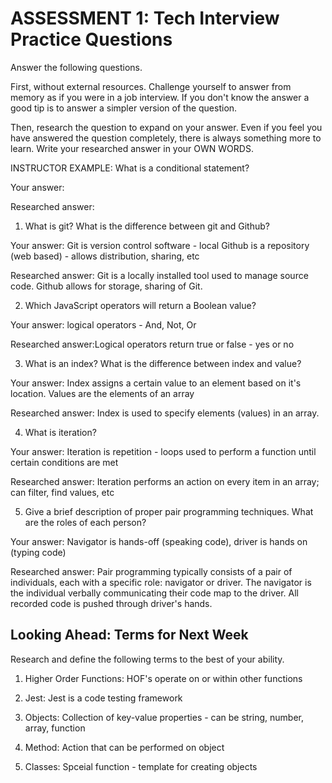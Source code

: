 # ASSESSMENT 1: Tech Interview Practice Questions
Answer the following questions.

First, without external resources. Challenge yourself to answer from memory as if you were in a job interview. If you don't know the answer a good tip is to answer a simpler version of the question.

Then, research the question to expand on your answer. Even if you feel you have answered the question completely, there is always something more to learn. Write your researched answer in your OWN WORDS.

INSTRUCTOR EXAMPLE: What is a conditional statement?

  Your answer:

  Researched answer:



1. What is git? What is the difference between git and Github?

  Your answer: Git is version control software - local
  Github is a repository (web based) - allows distribution, sharing, etc

  Researched answer: Git is a locally installed tool used to manage source code. Github allows for storage, sharing of Git.



2. Which JavaScript operators will return a Boolean value?

  Your answer: logical operators - And, Not, Or

  Researched answer:Logical operators return true or false - yes or no



3. What is an index? What is the difference between index and value?

  Your answer: Index assigns a certain value to an element based on it's location. Values are the elements of an array

  Researched answer: Index is used to specify elements (values) in an array.



4. What is iteration?

  Your answer: Iteration is repetition - loops used to perform a function until certain conditions are met

  Researched answer: Iteration performs an action on every item in an array; can filter, find values, etc



5. Give a brief description of proper pair programming techniques. What are the roles of each person?

  Your answer: Navigator is hands-off (speaking code), driver is hands on (typing code)

  Researched answer: Pair programming typically consists of a pair of individuals, each with a specific role: navigator or driver. The navigator is the individual verbally communicating their code map to the driver. All recorded code is pushed through driver's hands.



## Looking Ahead: Terms for Next Week

Research and define the following terms to the best of your ability.

1. Higher Order Functions: HOF's operate on or within other functions

2. Jest: Jest is a code testing framework

3. Objects: Collection of key-value properties - can be string, number, array, function

4. Method: Action that can be performed on object

5. Classes: Spceial function - template for creating objects 
